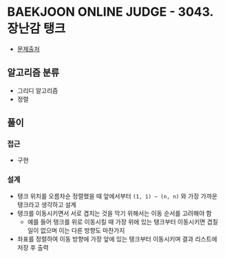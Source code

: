 # BAEKJOON ONLINE JUDGE - 3043. 장난감 탱크

- [문제출처](https://www.acmicpc.net/problem/3043 '3043. 장난감 탱크')

## 알고리즘 분류

- 그리디 알고리즘
- 정렬

## 풀이

### 접근

- 구현

### 설계

- 탱크 위치를 오름차순 정렬했을 때 앞에서부터 `(1, 1) ~ (n, n)` 와 가장 가까운 탱크라고 생각하고 설계
- 탱크를 이동시키면서 서로 겹치는 것을 막기 위해서는 이동 순서를 고려해야 함
  - 예를 들어 탱크를 위로 이동시킬 때 가장 위에 있는 탱크부터 이동시키면 겹칠 일이 없으며 이는 다른 방향도 마찬가지
- 좌표를 정렬하여 이동 방향에 가장 앞에 있는 탱크부터 이동시키며 결과 리스트에 저장 후 출력
